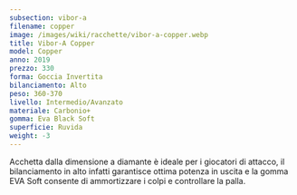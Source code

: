 ```yaml
---
subsection: vibor-a
filename: copper
image: /images/wiki/racchette/vibor-a-copper.webp
title: Vibor-A Copper
model: Copper
anno: 2019
prezzo: 330
forma: Goccia Invertita
bilanciamento: Alto
peso: 360-370
livello: Intermedio/Avanzato
materiale: Carbonio+
gomma: Eva Black Soft
superficie: Ruvida
weight: -3
---
```

Acchetta dalla dimensione a diamante è ideale per i giocatori di attacco, il bilanciamento in alto infatti garantisce ottima potenza in uscita e la gomma EVA Soft consente di ammortizzare i colpi e controllare la palla.